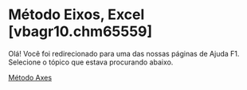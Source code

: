 
# Método Eixos, Excel [vbagr10.chm65559]

Olá! Você foi redirecionado para uma das nossas páginas de Ajuda F1. Selecione o tópico que estava procurando abaixo.

[Método Axes](http://msdn.microsoft.com/library/040bf3e2-f60f-935b-9803-6f9bf146bee7%28Office.15%29.aspx)
